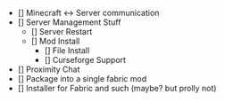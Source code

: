 - [] Minecraft <-> Server communication
- [] Server Management Stuff
  - [] Server Restart
  - [] Mod Install
    - [] File Install
    - [] Curseforge Support
- [] Proximity Chat
- [] Package into a single fabric mod
- [] Installer for Fabric and such (maybe? but prolly not)